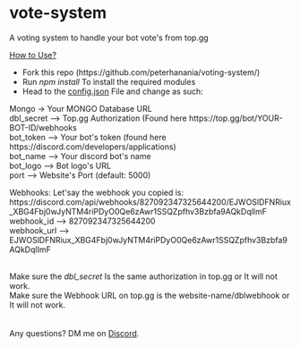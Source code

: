 # vote-system
A voting system to handle your bot vote's from top.gg

<u>How to Use?</u>
<ul>
  <li>Fork this repo (https://github.com/peterhanania/voting-system/)</li>
  <li>Run <i>npm install</i> To install the required modules</li>
  <li>Head to the <a href="https://github.com/peterhanania/voting-system/blob/main/config.json">config.json</a> File and change as such:</li>
</ul>

<p>
      Mongo -> Your MONGO Database URL<br>
      dbl_secret --> Top.gg Authorization (Found here https://top.gg/bot/YOUR-BOT-ID/webhooks<br>
      bot_token --> Your bot's token (found here https://discord.com/developers/applications)<br>
      bot_name --> Your discord bot's name<br>
      bot_logo --> Bot logo's URL<br>
      port --> Website's Port (default: 5000)<br>
  </p>
  <p>
      Webhooks:
      Let'say the webhook you copied is: https://discord.com/api/webhooks/827092347325644200/EJWOSlDFNRiux_XBG4Fbj0wJyNTM4riPDyO0Qe6zAwr1SSQZpfhv3Bzbfa9AQkDqlImF<br>
       webhook_id --> 827092347325644200<br>
       webhook_url --> EJWOSlDFNRiux_XBG4Fbj0wJyNTM4riPDyO0Qe6zAwr1SSQZpfhv3Bzbfa9AQkDqlImF<br>
</p>
<br>
Make sure the <i>dbl_secret</i> Is the same authorization in top.gg or It will not work. <br>
Make sure the Webhook URL on top.gg is the website-name/dblwebhook or It will not work.  <br>
<br>
<br>
Any questions? DM me on <a href="https://discord.com/users/710465231779790849">Discord</a>.
